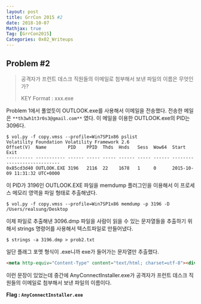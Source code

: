 ```yaml
---
layout: post
title: GrrCon 2015 #2
date: 2018-10-07
Mathjax: true
Tag: [GrrCon2015]
Categories: 0x02_Writeups
---
```


## Problem #2

> 공격자가 프런트 데스크 직원들의 이메일로 첨부해서 보낸 파일의 이름은 무엇인가?
>
> KEY Format : xxx.exe



Problem 1에서 풀었듯이 OUTLOOK.exe를 사용해서 이메일을 전송했다. 전송한 메일은 `**th3wh1t3r0s3@gmail.com**` 였다. 이 메일을 이용한 OUTLOOK.exe의 PID는 3096다.

```
$ vol.py -f copy.vmss --profile=Win7SP1x86 pslist
Volatility Foundation Volatility Framework 2.6
Offset(V)  Name        PID    PPID  Thds  Hnds   Sess  Wow64  Start                          Exit
---------- ----------- ------ ----- ----- ------ ----- ------ ----------------------------
0x85cd3d40 OUTLOOK.EXE 3196   2116  22    1678   1     0      2015-10-09 11:31:32 UTC+0000
```

이 PID가 3196인 OUTLOOK.EXE 파일을 memdump 플러그인을 이용해서 이 프로세스 메모리 영역을 파일 형태로 추출해냈다.

```
$ vol.py -f copy.vmss --profile=Win7SP1x86 memdump -p 3196 -D /Users/realsung/Desktop
```

이제 파일로 추출해낸 3096.dmp 파일을 사람이 읽을 수 있는 문자열들을 추출하기 위해서 strings 명령어를 사용해서 텍스트파일로 만들어냈다.

```
$ strings -a 3196.dmp > prob2.txt
```

일단 플래그 포멧 형식이 .exe니까 exe가 들어가는 문자열만 추출했다.

```html
<meta http-equiv="Content-Type" content="text/html; charset=utf-8"><div dir="ltr">Hello Mr. Wellick,<div><br></div><div>In order to provide the best service, in the most secure manner, AllSafe has recently updated our remote VPN software. Please download the update from the link below.</div><div><br></div><div><a href="http://180.76.254.120/AnyConnectInstaller.exe">http://180.76.254.120/AnyConnectInstaller.exe</a></div><div><br></div><div>If you have any questions please don't hesitate to contact IT support.</div><div><br></div><div>Thanks and have a great day!</div><div>AllSafe IT Support Desk</div></div>
```

이런 문장이 있었는데 중간에 AnyConnectInstaller.exe가 공격자가 프런트 데스크 직원들의 이메일로 첨부해서 보낸 파일의 이름이다. 



**Flag : `AnyConnectInstaller.exe`**

